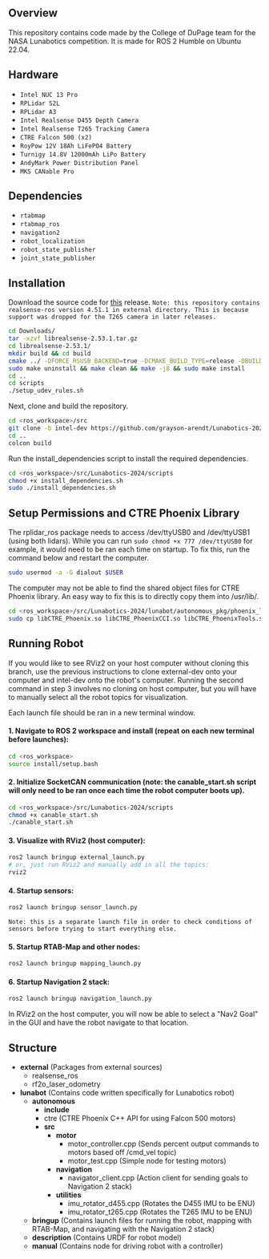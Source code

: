## Overview

This repository contains code made by the College of DuPage team for the NASA Lunabotics competition. It is made for ROS 2 Humble on Ubuntu 22.04. 

## Hardware

- `Intel NUC 13 Pro`
- `RPLidar S2L`
- `RPLidar A3`
- `Intel Realsense D455 Depth Camera`
- `Intel Realsense T265 Tracking Camera`
- `CTRE Falcon 500 (x2)`
- `RoyPow 12V 18Ah LiFePO4 Battery`
- `Turnigy 14.8V 12000mAh LiPo Battery`
- `AndyMark Power Distribution Panel`
- `MKS CANable Pro`

## Dependencies

- `rtabmap`
- `rtabmap_ros`
- `navigation2`
- `robot_localization`
- `robot_state_publisher`
- `joint_state_publisher`

## Installation

Download the source code for [this](https://github.com/IntelRealSense/librealsense/releases/tag/v2.53.1) release.
`Note: this repository contains realsense-ros version 4.51.1 in external directory. This is because support was dropped for the T265 camera in later releases.`

```bash
cd Downloads/
tar -xzvf librealsense-2.53.1.tar.gz
cd librealsense-2.53.1/
mkdir build && cd build
cmake ../ -DFORCE_RSUSB_BACKEND=true -DCMAKE_BUILD_TYPE=release -DBUILD_EXAMPLES=true -DBUILD_GRAPHICAL_EXAMPLES=true
sudo make uninstall && make clean && make -j8 && sudo make install
cd ..
cd scripts
./setup_udev_rules.sh
```

Next, clone and build the repository.

```bash
cd <ros_workspace>/src
git clone -b intel-dev https://github.com/grayson-arendt/Lunabotics-2024.git
cd ..
colcon build
```

Run the install_dependencies script to install the required dependencies.

```bash
cd <ros_workspace>/src/Lunabotics-2024/scripts
chmod +x install_dependencies.sh
sudo ./install_dependencies.sh
```
## Setup Permissions and CTRE Phoenix Library

The rplidar_ros package needs to access /dev/ttyUSB0 and /dev/ttyUSB1 (using both lidars). While you can run `sudo chmod +x 777 /dev/ttyUSB0` for example, it would need to be ran each time on startup. To fix this, run the command below and restart the computer.

```bash
sudo usermod -a -G dialout $USER
```

The computer may not be able to find the shared object files for CTRE Phoenix library. An easy way to fix this is to directly copy them into /usr/lib/.

```bash
cd <ros_workspace>/src/Lunabotics-2024/lunabot/autonomous_pkg/phoenix_lib/x86-64/
sudo cp libCTRE_Phoenix.so libCTRE_PhoenixCCI.so libCTRE_PhoenixTools.so /usr/lib/
```

## Running Robot

If you would like to see RViz2 on your host computer without cloning this branch, use the previous instructions to clone external-dev onto your computer and intel-dev onto the robot's computer. Running the second command in step 3 involves no cloning on host computer, but you will have to manually select all the robot topics for visualization.

Each launch file should be ran in a new terminal window. 

#### 1. Navigate to ROS 2 workspace and install (repeat on each new terminal before launches):
```bash
cd <ros_workspace>
source install/setup.bash
```

#### 2. Initialize SocketCAN communication (note: the canable_start.sh script will only need to be ran once each time the robot computer boots up).
```bash
cd <ros_workspace>/src/Lunabotics-2024/scripts
chmod +x canable_start.sh 
./canable_start.sh
```

#### 3. Visualize with RViz2 (host computer):
```bash
ros2 launch bringup external_launch.py
# or, just run RViz2 and manually add in all the topics:
rviz2
```

#### 4. Startup sensors:

```bash
ros2 launch bringup sensor_launch.py
```
`Note: this is a separate launch file in order to check conditions of sensors before trying to start everything else.`

#### 5. Startup RTAB-Map and other nodes:

```bash
ros2 launch bringup mapping_launch.py
```

#### 6. Startup Navigation 2 stack:

```bash
ros2 launch bringup navigation_launch.py
```

In RViz2 on the host computer, you will now be able to select a "Nav2 Goal" in the GUI and have the robot navigate to that location. 

## Structure

- **external** (Packages from external sources)
  - realsense_ros
  - rf2o_laser_odometry
- **lunabot**  (Contains code written specifically for Lunabotics robot)
  - **autonomous**
      - **include**
      - ctre (CTRE Phoenix C++ API for using Falcon 500 motors)
      - **src**   
        - **motor**
          - motor_controller.cpp (Sends percent output commands to motors based off /cmd_vel topic)
          - motor_test.cpp (Simple node for testing motors)
        - **navigation**
          - navigator_client.cpp (Action client for sending goals to Navigation 2 stack)
        - **utilities**
          - imu_rotator_d455.cpp (Rotates the D455 IMU to be ENU)
          - imu_rotator_t265.cpp (Rotates the T265 IMU to be ENU)
  - **bringup** (Contains launch files for running the robot, mapping with RTAB-Map, and navigating with the Navigation 2 stack)
  - **description** (Contains URDF for robot model)
  - **manual**  (Contains node for driving robot with a controller)
